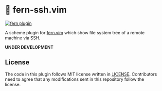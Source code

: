# 🌿 fern-ssh.vim

[![fern plugin](https://img.shields.io/badge/🌿%20fern-plugin-yellowgreen)](https://github.com/lambdalisue/fern.vim)

A scheme plugin for [fern.vim](https://github.com/lambdalisue/fern.vim) which show file system tree of a remote machine via SSH.

**UNDER DEVELOPMENT**

## License

The code in this plugin follows MIT license written in [LICENSE](./LICENSE).
Contributors need to agree that any modifications sent in this repository follow the license.
